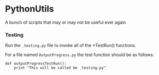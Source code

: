 PythonUtils
===========

A bunch of scripts that may or may not be useful ever again

### Testing

Run the `_testing.py` file to invoke all of the *TestRun() functions.

For a file named `OutputProgress.py` the test function should be as follows:

    def outputProgressTestRun():
        print "This will be called be _testing.py"
